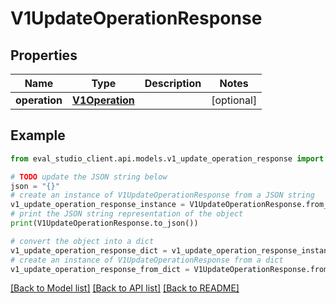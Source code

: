 # V1UpdateOperationResponse


## Properties

Name | Type | Description | Notes
------------ | ------------- | ------------- | -------------
**operation** | [**V1Operation**](V1Operation.md) |  | [optional] 

## Example

```python
from eval_studio_client.api.models.v1_update_operation_response import V1UpdateOperationResponse

# TODO update the JSON string below
json = "{}"
# create an instance of V1UpdateOperationResponse from a JSON string
v1_update_operation_response_instance = V1UpdateOperationResponse.from_json(json)
# print the JSON string representation of the object
print(V1UpdateOperationResponse.to_json())

# convert the object into a dict
v1_update_operation_response_dict = v1_update_operation_response_instance.to_dict()
# create an instance of V1UpdateOperationResponse from a dict
v1_update_operation_response_from_dict = V1UpdateOperationResponse.from_dict(v1_update_operation_response_dict)
```
[[Back to Model list]](../README.md#documentation-for-models) [[Back to API list]](../README.md#documentation-for-api-endpoints) [[Back to README]](../README.md)


